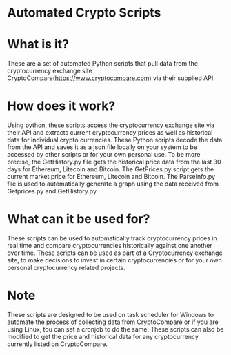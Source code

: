 # Automated Crypto Scripts

# What is it?
These are a set of automated Python scripts that pull data from the cryptocurrency exchange site 
CryptoCompare(https://www.cryptocompare.com) via their supplied API. 

# How does it work?
Using python, these scripts access the cryptocurrency exchange site via their API and extracts current cryptocurrency prices as well as historical data for individual crypto currencies. These Python scripts decode the data from the API and saves it as a json 
file locally on your system to be accessed by other scripts or for your own personal use. 
To be more precise, the GetHistory.py file gets the historical price data from the last 30 days for Ethereum, Litecoin and Bitcoin.
The GetPrices.py script gets the current market price for Ethereum, Litecoin and Bitcoin. The ParseInfo.py file is used to automatically generate a graph using the data received from Getprices.py and GetHistory.py

# What can it be used for?
These scripts can be used to automatically track cryptocurrency prices in real time and compare cryptocurrencies historically against one another over time. These scripts can be used as part of a Cryptocurrency exchange site, 
to make decisions to invest in certain cryptocurrencies or for your own personal cryptocurrency related projects.

# Note
These scripts are designed to be used on task scheduler for Windows to automate the process of collecting data from CryptoCompare or if you are using Linux, tou can set a cronjob to do the same. These scripts can also be modified to get the price and historical data for any cryptocurrency currently listed on CryptoCompare.
